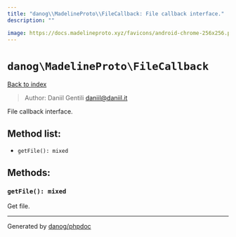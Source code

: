 ```yaml
---
title: "danog\\MadelineProto\\FileCallback: File callback interface."
description: ""

image: https://docs.madelineproto.xyz/favicons/android-chrome-256x256.png
---
```

# `danog\MadelineProto\FileCallback`
[Back to index](../../index.md)

> Author: Daniil Gentili <daniil@daniil.it>  
  

File callback interface.  




## Method list:
* `getFile(): mixed`

## Methods:
### `getFile(): mixed`

Get file.



---
Generated by [danog/phpdoc](https://phpdoc.daniil.it)
